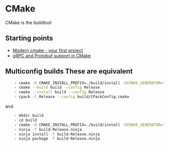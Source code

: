 # CMake

CMake is the buildtool

## Starting points

- [Modern cmake - your first project](https://cliutils.gitlab.io/modern-cmake/chapters/basics.html)
- [gRPC and Protobuf support in CMake](https://www.f-ax.de/dev/2020/11/08/grpc-plugin-cmake-support.html)


## Multiconfig builds These are equivalent
```bash
    - cmake -D CMAKE_INSTALL_PREFIX=./build/install -DCMAKE_GENERATOR="Ninja Multi-Config" -DCPACK_GENERATOR=DEB $EXTRA_PARAMS -B build cpp-src
    - cmake --build build --config Release
    - cmake --install build --config Release
    - cpack -C Release --config build/CPackConfig.cmake   
```

and

```bash
    - mkdir build
    - cd build
    - cmake -D CMAKE_INSTALL_PREFIX=./build/install -DCMAKE_GENERATOR="Ninja Multi-Config" -DCPACK_GENERATOR=DEB $EXTRA_PARAMS . ../cpp-src
    - ninja -f build-Release.ninja
    - ninja install -f build-Release.ninja
    - ninja package -f build-Release.ninja
```
